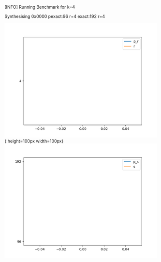 [INFO] Running Benchmark for k=4

Synthesising 0x0000 pexact:96 r=4 exact:192 r=4

![Bench_1](benchmark_r.png){:height=100px width=100px} ![Bench_2](benchmark_s.png  )

